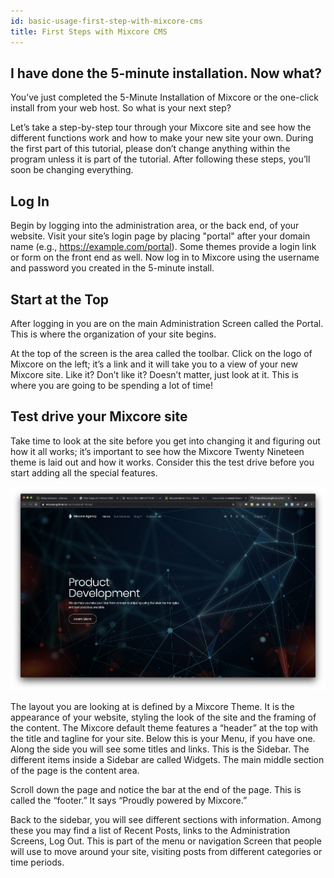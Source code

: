 ```yaml
---
id: basic-usage-first-step-with-mixcore-cms
title: First Steps with Mixcore CMS
---
```


## I have done the 5-minute installation. Now what?

You’ve just completed the 5-Minute Installation of Mixcore or the one-click install from your web host. So what is your next step?

Let’s take a step-by-step tour through your Mixcore site and see how the different functions work and how to make your new site your own. During the first part of this tutorial, please don’t change anything within the program unless it is part of the tutorial. After following these steps, you’ll soon be changing everything.

## Log In

Begin by logging into the administration area, or the back end, of your website. Visit your site’s login page by placing "portal" after your domain name (e.g., https://example.com/portal). Some themes provide a login link or form on the front end as well. Now log in to Mixcore using the username and password you created in the 5-minute install.

## Start at the Top

After logging in you are on the main Administration Screen called the Portal. This is where the organization of your site begins.

At the top of the screen is the area called the toolbar. Click on the logo of Mixcore on the left; it’s a link and it will take you to a view of your new Mixcore site. Like it? Don’t like it? Doesn’t matter, just look at it. This is where you are going to be spending a lot of time!

## Test drive your Mixcore site

Take time to look at the site before you get into changing it and figuring out how it all works; it’s important to see how the Mixcore Twenty Nineteen theme is laid out and how it works. Consider this the test drive before you start adding all the special features.

![Default Theme](/img/basic-usage/first-step.png)

The layout you are looking at is defined by a Mixcore Theme. It is the appearance of your website, styling the look of the site and the framing of the content. The Mixcore default theme features a “header” at the top with the title and tagline for your site. Below this is your Menu, if you have one. Along the side you will see some titles and links. This is the Sidebar. The different items inside a Sidebar are called Widgets. The main middle section of the page is the content area.

Scroll down the page and notice the bar at the end of the page. This is called the “footer.” It says “Proudly powered by Mixcore.”

Back to the sidebar, you will see different sections with information. Among these you may find a list of Recent Posts, links to the Administration Screens, Log Out. This is part of the menu or navigation Screen that people will use to move around your site, visiting posts from different categories or time periods.